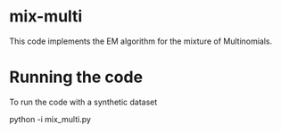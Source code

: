 mix-multi
=========

This code implements the EM algorithm for the mixture of Multinomials. 

Running the code 
=================

To run the code with a synthetic dataset

python -i mix_multi.py
